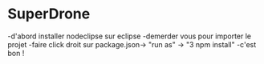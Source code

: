 SuperDrone
===================

-d'abord installer nodeclipse sur eclipse
-demerder vous pour importer le projet
-faire click droit sur package.json-> "run as" -> "3   npm install"
-c'est bon !